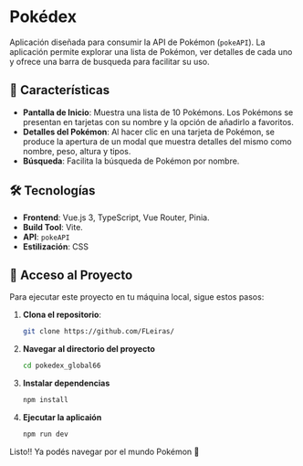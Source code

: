 # Pokédex

Aplicación diseñada para consumir la API de Pokémon (`pokeAPI`). La aplicación permite explorar una lista de Pokémon, ver detalles de cada uno y ofrece una barra de busqueda para facilitar su uso.

## 🌟 Características

- **Pantalla de Inicio**: Muestra una lista de 10 Pokémons. Los Pokémons se presentan en tarjetas con su nombre y la opción de añadirlo a favoritos.
- **Detalles del Pokémon**: Al hacer clic en una tarjeta de Pokémon, se produce la apertura de un modal que muestra detalles del mismo como nombre, peso, altura y tipos.
- **Búsqueda**: Facilita la búsqueda de Pokémon por nombre.

## 🛠️ Tecnologías

- **Frontend**: Vue.js 3, TypeScript, Vue Router, Pinia.
- **Build Tool**: Vite.
- **API**: `pokeAPI`
- **Estilización**: CSS

## 🚀 Acceso al Proyecto

Para ejecutar este proyecto en tu máquina local, sigue estos pasos:

1. **Clona el repositorio**:

   ```bash
   git clone https://github.com/FLeiras/
   ```

2. **Navegar al directorio del proyecto**
   ```sh
   cd pokedex_global66
   ```

3. **Instalar dependencias**
   ```sh
   npm install
   ```

4. **Ejecutar la aplicaión**
   ```sh
   npm run dev
   ```

Listo!! Ya podés navegar por el mundo Pokémon 👏